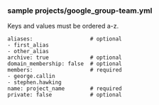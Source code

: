 ### sample projects/google_group-team.yml
Keys and values must be ordered a-z.
```
aliases:                  # optional
- first_alias
- other_alias
archive: true             # optional
domain_membership: false  # optional
members:                  # required
- george.callin
- stephen.hawking
name: project_name        # required
private: false            # optional
```
